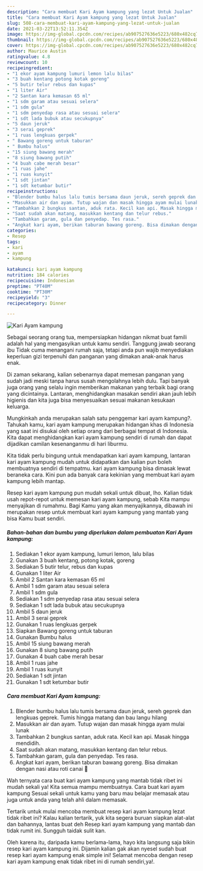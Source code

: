 ```yaml
---
description: "Cara membuat Kari Ayam kampung yang lezat Untuk Jualan"
title: "Cara membuat Kari Ayam kampung yang lezat Untuk Jualan"
slug: 508-cara-membuat-kari-ayam-kampung-yang-lezat-untuk-jualan
date: 2021-03-22T13:52:11.354Z
image: https://img-global.cpcdn.com/recipes/ab907527636e5223/680x482cq70/kari-ayam-kampung-foto-resep-utama.jpg
thumbnail: https://img-global.cpcdn.com/recipes/ab907527636e5223/680x482cq70/kari-ayam-kampung-foto-resep-utama.jpg
cover: https://img-global.cpcdn.com/recipes/ab907527636e5223/680x482cq70/kari-ayam-kampung-foto-resep-utama.jpg
author: Maurice Austin
ratingvalue: 4.8
reviewcount: 10
recipeingredient:
- "1 ekor ayam kampung lumuri lemon lalu bilas"
- "3 buah kentang potong kotak goreng"
- "5 butir telur rebus dan kupas"
- "1 liter Air"
- "2 Santan kara kemasan 65 ml"
- "1 sdm garam atau sesuai selera"
- "1 sdm gula"
- "1 sdm penyedap rasa atau sesuai selera"
- "1 sdt lada bubuk atau secukupnya"
- "5 daun jeruk"
- "3 serai geprek"
- "1 ruas lengkuas gerpek"
- " Bawang goreng untuk taburan"
- " Bumbu halus"
- "15 siung bawang merah"
- "8 siung bawang putih"
- "4 buah cabe merah besar"
- "1 ruas jahe"
- "1 ruas kunyit"
- "1 sdt jintan"
- "1 sdt ketumbar butir"
recipeinstructions:
- "Blender bumbu halus lalu tumis bersama daun jeruk, sereh geprek dan lengkuas geprek. Tumis hingga matang dan bau langu hilang"
- "Masukkan air dan ayam. Tutup wajan dan masak hingga ayam mulai lunak"
- "Tambahkan 2 bungkus santan, aduk rata. Kecil kan api. Masak hingga mendidih."
- "Saat sudah akan matang, masukkan kentang dan telur rebus."
- "Tambahkan garam, gula dan penyedap. Tes rasa."
- "Angkat kari ayam, berikan taburan bawang goreng. Bisa dimakan dengan nasi atau roti canai 🤗"
categories:
- Resep
tags:
- kari
- ayam
- kampung

katakunci: kari ayam kampung 
nutrition: 184 calories
recipecuisine: Indonesian
preptime: "PT40M"
cooktime: "PT30M"
recipeyield: "3"
recipecategory: Dinner

---
```



![Kari Ayam kampung](https://img-global.cpcdn.com/recipes/ab907527636e5223/680x482cq70/kari-ayam-kampung-foto-resep-utama.jpg)

Sebagai seorang orang tua, mempersiapkan hidangan nikmat buat famili adalah hal yang mengasyikan untuk kamu sendiri. Tanggung jawab seorang ibu Tidak cuma menangani rumah saja, tetapi anda pun wajib menyediakan keperluan gizi terpenuhi dan panganan yang dimakan anak-anak harus enak.

Di zaman  sekarang, kalian sebenarnya dapat memesan panganan yang sudah jadi meski tanpa harus susah mengolahnya lebih dulu. Tapi banyak juga orang yang selalu ingin memberikan makanan yang terbaik bagi orang yang dicintainya. Lantaran, menghidangkan masakan sendiri akan jauh lebih higienis dan kita juga bisa menyesuaikan sesuai makanan kesukaan keluarga. 



Mungkinkah anda merupakan salah satu penggemar kari ayam kampung?. Tahukah kamu, kari ayam kampung merupakan hidangan khas di Indonesia yang saat ini disukai oleh setiap orang dari berbagai tempat di Indonesia. Kita dapat menghidangkan kari ayam kampung sendiri di rumah dan dapat dijadikan camilan kesenanganmu di hari liburmu.

Kita tidak perlu bingung untuk mendapatkan kari ayam kampung, lantaran kari ayam kampung mudah untuk didapatkan dan kalian pun boleh membuatnya sendiri di tempatmu. kari ayam kampung bisa dimasak lewat beraneka cara. Kini pun ada banyak cara kekinian yang membuat kari ayam kampung lebih mantap.

Resep kari ayam kampung pun mudah sekali untuk dibuat, lho. Kalian tidak usah repot-repot untuk memesan kari ayam kampung, sebab Kita mampu menyajikan di rumahmu. Bagi Kamu yang akan menyajikannya, dibawah ini merupakan resep untuk membuat kari ayam kampung yang mantab yang bisa Kamu buat sendiri.

<!--inarticleads1-->

##### Bahan-bahan dan bumbu yang diperlukan dalam pembuatan Kari Ayam kampung:

1. Sediakan 1 ekor ayam kampung, lumuri lemon, lalu bilas
1. Gunakan 3 buah kentang, potong kotak, goreng
1. Sediakan 5 butir telur, rebus dan kupas
1. Gunakan 1 liter Air
1. Ambil 2 Santan kara kemasan 65 ml
1. Ambil 1 sdm garam atau sesuai selera
1. Ambil 1 sdm gula
1. Sediakan 1 sdm penyedap rasa atau sesuai selera
1. Sediakan 1 sdt lada bubuk atau secukupnya
1. Ambil 5 daun jeruk
1. Ambil 3 serai geprek
1. Gunakan 1 ruas lengkuas gerpek
1. Siapkan  Bawang goreng untuk taburan
1. Gunakan  Bumbu halus
1. Ambil 15 siung bawang merah
1. Gunakan 8 siung bawang putih
1. Gunakan 4 buah cabe merah besar
1. Ambil 1 ruas jahe
1. Ambil 1 ruas kunyit
1. Sediakan 1 sdt jintan
1. Gunakan 1 sdt ketumbar butir




<!--inarticleads2-->

##### Cara membuat Kari Ayam kampung:

1. Blender bumbu halus lalu tumis bersama daun jeruk, sereh geprek dan lengkuas geprek. Tumis hingga matang dan bau langu hilang
1. Masukkan air dan ayam. Tutup wajan dan masak hingga ayam mulai lunak
1. Tambahkan 2 bungkus santan, aduk rata. Kecil kan api. Masak hingga mendidih.
1. Saat sudah akan matang, masukkan kentang dan telur rebus.
1. Tambahkan garam, gula dan penyedap. Tes rasa.
1. Angkat kari ayam, berikan taburan bawang goreng. Bisa dimakan dengan nasi atau roti canai 🤗




Wah ternyata cara buat kari ayam kampung yang mantab tidak ribet ini mudah sekali ya! Kita semua mampu membuatnya. Cara buat kari ayam kampung Sesuai sekali untuk kamu yang baru mau belajar memasak atau juga untuk anda yang telah ahli dalam memasak.

Tertarik untuk mulai mencoba membuat resep kari ayam kampung lezat tidak ribet ini? Kalau kalian tertarik, yuk kita segera buruan siapkan alat-alat dan bahannya, lantas buat deh Resep kari ayam kampung yang mantab dan tidak rumit ini. Sungguh taidak sulit kan. 

Oleh karena itu, daripada kamu berlama-lama, hayo kita langsung saja bikin resep kari ayam kampung ini. Dijamin kalian gak akan nyesel sudah buat resep kari ayam kampung enak simple ini! Selamat mencoba dengan resep kari ayam kampung enak tidak ribet ini di rumah sendiri,ya!.

